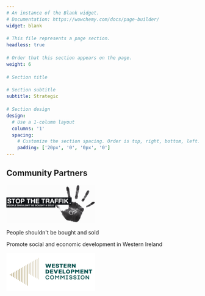 ```yaml
---
# An instance of the Blank widget.
# Documentation: https://wowchemy.com/docs/page-builder/
widget: blank

# This file represents a page section.
headless: true

# Order that this section appears on the page.
weight: 6 

# Section title

# Section subtitle
subtitle: Strategic

# Section design
design:
  # Use a 1-column layout
  columns: '1'
  spacing:
    # Customize the section spacing. Order is top, right, bottom, left.
    padding: ['20px', '0', '0px', '0']
---
```


<div class="container mb-5">
<!-- Title -->
<h2 class="text-center font-weight-bold">Community Partners </h2>
  <!-- First row -->
  <div class="row align-items-top text-center mt-4 mb-5">
    <div class="col text-center">
       <a href="https://www.stopthetraffik.org" target="_blank">
        <img src="./logos/traffik-logo-hand.png" alt="Stop the traffik logo" style="max-width: 90%; margin: auto; height: 100px;" />
       </a>
  <!-- Second row -->
  <div class="row align-items-top text-center mt-4 mb-5">
    <div class="col text-center">
       <p class="pt-2">People shouldn't be bought and sold</p>
    </div>
  <div class="row align-items-top text-center  mt-4 mb-5">
    <div class="col text-center" > 
       <p class="pt-2"> Promote social and economic development in Western Ireland</p></div>
    <div class="col text-center" > 
       <a href="https://westerndevelopment.ie/" target="_blank"> 
        <img src="./logos/western-development-commission-300x129.png" alt="Western Development Commission logo" style="max-width:90%; margin:auto; height:100px;">
       </a>
    </div>
  </div> 

